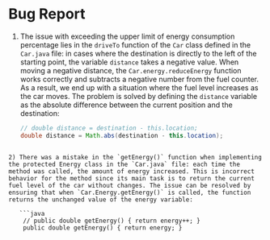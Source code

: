# Bug Report

1) The issue with exceeding the upper limit of energy consumption percentage lies in the `driveTo` function of the `Car` class defined in the `Car.java` file: in cases where the destination is directly to the left of the starting point, the variable `distance` takes a negative value. When moving a negative distance, the `Car.energy.reduceEnergy` function works correctly and subtracts a negative number from the fuel counter. As a result, we end up with a situation where the fuel level increases as the car moves. The problem is solved by defining the `distance` variable as the absolute difference between the current position and the destination:

   ```java
   // double distance = destination - this.location;
   double distance = Math.abs(destination - this.location);
```

2) There was a mistake in the `getEnergy()` function when implementing the protected Energy class in the `Car.java` file: each time the method was called, the amount of energy increased. This is incorrect behavior for the method since its main task is to return the current fuel level of the car without changes. The issue can be resolved by ensuring that when `Car.Energy.getEnergy()` is called, the function returns the unchanged value of the energy variable:

   ```java
   	// public double getEnergy() { return energy++; }
   	public double getEnergy() { return energy; }
   ```
